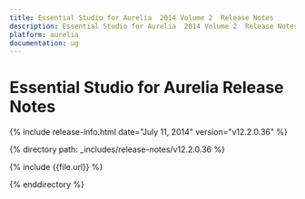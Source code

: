 ```yaml
---
title: Essential Studio for Aurelia  2014 Volume 2  Release Notes  
description: Essential Studio for Aurelia  2014 Volume 2  Release Notes  
platform: aurelia
documentation: ug
---
```


# Essential Studio for Aurelia  Release Notes  

{% include release-info.html date="July 11, 2014"  version="v12.2.0.36" %} 


{% directory path: _includes/release-notes/v12.2.0.36 %}

{% include {{file.url}} %}

{% enddirectory %}